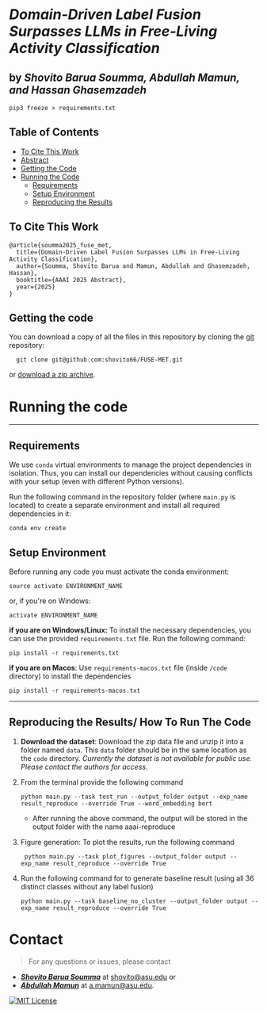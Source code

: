 # *Domain-Driven Label Fusion Surpasses LLMs in Free-Living  Activity Classification*

by
***Shovito Barua Soumma, Abdullah Mamun, and  Hassan Ghasemzadeh***
---

```
pip3 freeze > requirements.txt
```


## Table of Contents
- [To Cite This Work](#to-cite-this-work)
- [Abstract](#abstract)
- [Getting the Code](#getting-the-code)
- [Running the Code](#running-the-code)
  - [Requirements](#requirements)
  - [Setup Environment](#setup-environment)
  - [Reproducing the Results](#reproducing-the-results)


## To Cite This Work
```
@article{soumma2025_fuse_met,
  title={Domain-Driven Label Fusion Surpasses LLMs in Free-Living Activity Classification},
  author={Soumma, Shovito Barua and Mamun, Abdullah and Ghasemzadeh, Hassan},
  booktitle={AAAI 2025 Abstract},
  year={2025}
}
```

## Getting the code

You can download a copy of all the files in this repository by cloning the
[git](https://github.com/shovito66/FUSE-MET) repository:
  ```
    git clone git@github.com:shovito66/FUSE-MET.git
  ```
or [download a zip archive](https://github.com/shovito66/FUSE-MET/archive/master.zip).

# Running the code

-----
## Requirements
We use `conda` virtual environments to manage the project dependencies in
isolation.
Thus, you can install our dependencies without causing conflicts with your
setup (even with different Python versions).

Run the following command in the repository folder (where `main.py`
is located) to create a separate environment and install all required
dependencies in it:
    
    conda env create

[//]: # (## Reproducing the results)
## Setup Environment
Before running any code you must activate the conda environment:
    
    source activate ENVIRONMENT_NAME

or, if you're on Windows:

    activate ENVIRONMENT_NAME
**if you are on Windows/Linux:** To install the necessary dependencies, you can use the provided `requirements.txt` file. Run the following command:

    pip install -r requirements.txt
**if you are on Macos**: Use `requirements-macos.txt` file (inside `/code` directory)  to install the dependencies

    pip install -r requirements-macos.txt

----
## Reproducing the Results/ How To Run The Code
1. **Download the dataset**:
   Download the zip data file and unzip it into a folder named `data`. This `data` folder should be in the same location as the `code` directory.
   _Currently the dataset is not available for public use. Please contact the authors for access._

2. From the terminal provide the following command
    ```
    python main.py --task test_run --output_folder output --exp_name result_reproduce --override True --word_embedding bert
    ```
    * After running the above command, the output will be stored in the output folder with the name aaai-reproduce
3. Figure generation: To plot the results, run the following command
   ```
    python main.py --task plot_figures --output_folder output --exp_name result_reproduce --override True
   ```
4. Run the following command  for to generate baseline result (using all 36 distinct classes without any label fusion)
    ```
    python main.py --task baseline_no_cluster --output_folder output --exp_name result_reproduce --override True
    ```

# Contact
>For any questions or issues, please contact 
*  ***[Shovito Barua Soumma](https://www.shovitobarua.com)*** at [shovito@asu.edu](shovito@asu.edu) or 
*  ***[Abdullah Mamun](https://www.abdullah-mamun.com)*** at [a.mamun@asu.edu](a.mamun@asu.edu).


[![MIT License](https://img.shields.io/badge/License-MIT-green.svg)](LICENSE)